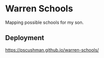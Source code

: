 # Warren Schools
Mapping possible schools for my son.

## Deployment
https://pscushman.github.io/warren-schools/
